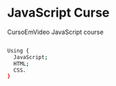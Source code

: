 # JavaScript Curse
CursoEmVideo JavaScript course

```bash

Using {
  JavaScript;
  HTML;
  CSS.
}
```
